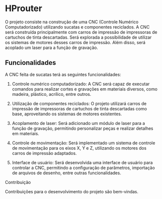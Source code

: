 # HProuter

O projeto consiste na construção de uma CNC (Controle Numérico Computadorizado) utilizando sucatas e componentes reciclados. A CNC será construída principalmente com carros de impressão de impressoras de cartuchos de tinta descartadas. Será explorada a possibilidade de utilizar os sistemas de motores desses carros de impressão. Além disso, será acoplado um laser para a função de gravação.

## Funcionalidades

A CNC feita de sucatas terá as seguintes funcionalidades:

1. Controle numérico computadorizado: A CNC será capaz de executar comandos para realizar cortes e gravações em materiais diversos, como madeira, plástico, acrílico, entre outros.

2. Utilização de componentes reciclados: O projeto utilizará carros de impressão de impressoras de cartuchos de tinta descartadas como base, aproveitando os sistemas de motores existentes.

3. Acoplamento de laser: Será adicionado um módulo de laser para a função de gravação, permitindo personalizar peças e realizar detalhes em materiais.

4. Controle de movimentação: Será implementado um sistema de controle de movimentação para os eixos X, Y e Z, utilizando os motores dos carros de impressão adaptados.

5. Interface de usuário: Será desenvolvida uma interface de usuário para controlar a CNC, permitindo a configuração de parâmetros, importação de arquivos de desenho, entre outras funcionalidades.

Contribuição

Contribuições para o desenvolvimento do projeto são bem-vindas. 
